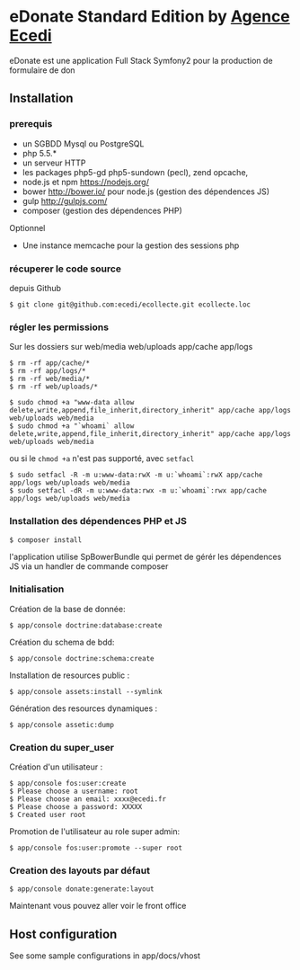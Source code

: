 # eDonate Standard Edition by [Agence Ecedi](http://ecedi.fr)

eDonate est une application Full Stack Symfony2 pour la production de formulaire de don

## Installation

### prerequis

  * un SGBDD Mysql ou PostgreSQL
  * php 5.5.\*
  * un serveur HTTP
  * les packages php5-gd php5-sundown (pecl), zend opcache,
  * node.js et npm https://nodejs.org/
  * bower http://bower.io/ pour node.js (gestion des dépendences JS)
  * gulp http://gulpjs.com/
  * composer (gestion des dépendences PHP)

Optionnel
  * Une instance memcache pour la gestion des sessions php


### récuperer le code source

depuis Github

    $ git clone git@github.com:ecedi/ecollecte.git ecollecte.loc


### régler les permissions

Sur les dossiers sur web/media web/uploads app/cache app/logs

    $ rm -rf app/cache/*
    $ rm -rf app/logs/*
    $ rm -rf web/media/*
    $ rm -rf web/uploads/*

    $ sudo chmod +a "www-data allow delete,write,append,file_inherit,directory_inherit" app/cache app/logs web/uploads web/media
    $ sudo chmod +a "`whoami` allow delete,write,append,file_inherit,directory_inherit" app/cache app/logs web/uploads web/media

ou si le `chmod +a` n'est pas supporté, avec `setfacl`

    $ sudo setfacl -R -m u:www-data:rwX -m u:`whoami`:rwX app/cache app/logs web/uploads web/media
    $ sudo setfacl -dR -m u:www-data:rwx -m u:`whoami`:rwx app/cache app/logs web/uploads web/media


### Installation des dépendences PHP et JS

    $ composer install

l'application utilise SpBowerBundle qui permet de gérér les dépendences JS via un handler de commande composer


### Initialisation

Création de la base de donnée:

    $ app/console doctrine:database:create

Création du schema de bdd:

    $ app/console doctrine:schema:create

Installation de resources public :

    $ app/console assets:install --symlink

Génération des resources dynamiques :

    $ app/console assetic:dump

### Creation du super_user

Création d'un utilisateur :

    $ app/console fos:user:create
    $ Please choose a username: root
    $ Please choose an email: xxxx@ecedi.fr
    $ Please choose a password: XXXXX
    $ Created user root

Promotion de l'utilisateur au role super admin:

    $ app/console fos:user:promote --super root


### Creation des layouts par défaut

    $ app/console donate:generate:layout

Maintenant vous pouvez aller voir le front office

## Host configuration

See some sample configurations in app/docs/vhost
